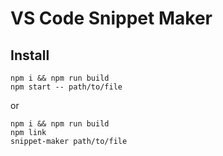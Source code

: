 # VS Code Snippet Maker

## Install

```
npm i && npm run build
npm start -- path/to/file
```
or

```
npm i && npm run build
npm link
snippet-maker path/to/file
```
